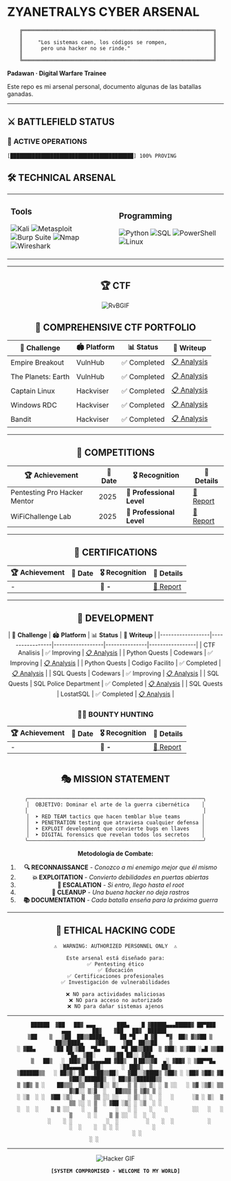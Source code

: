 # ZYANETRALYS CYBER ARSENAL
```
    ╔══════════════════════════════════════════════════════════════╗
    ║                                                              ║  
    ║     "Los sistemas caen, los códigos se rompen,               ║
    ║      pero una hacker no se rinde."                           ║
    ║                                                              ║
    ╚══════════════════════════════════════════════════════════════╝
```

**Padawan · Digital Warfare Trainee**

Este repo es mi arsenal personal, documento algunas de las batallas ganadas.

---

## ⚔️ BATTLEFIELD STATUS

### 🎯 **ACTIVE OPERATIONS**
```
[████████████████████████████████████████] 100% PROVING
```

## 🛠️ **TECHNICAL ARSENAL**

<div align="center">
    
<table>
<tr>
<td width="50%">

### **Tools**
![Kali](https://img.shields.io/badge/Kali%20Linux-557C94?style=flat-square&logo=kali-linux&logoColor=white)
![Metasploit](https://img.shields.io/badge/Metasploit-ED1C24?style=flat-square)
![Burp Suite](https://img.shields.io/badge/Burp%20Suite-FF6633?style=flat-square)
![Nmap](https://img.shields.io/badge/Nmap-4682B4?style=flat-square)
![Wireshark](https://img.shields.io/badge/Wireshark-1679A7?style=flat-square)

</td>
<td width="50%">

### **Programming**
![Python](https://img.shields.io/badge/Python-3776AB?style=flat-square&logo=python&logoColor=white)
![SQL](https://img.shields.io/badge/SQL-4479A1?style=flat-square&logo=mysql&logoColor=white)
![PowerShell](https://img.shields.io/badge/PowerShell-5391FE?style=flat-square&logo=powershell&logoColor=white)
![Linux](https://img.shields.io/badge/Linux-FCC624?style=flat-square&logo=linux&logoColor=black)

</div>

</td>
</tr>
</table>

---

## 🏆 **CTF**

<div align="center">
    
![RvBGIF](https://64.media.tumblr.com/tumblr_mbt5dqb3CW1rhp124o2_400.gif)

</div>

## 🚩 **COMPREHENSIVE CTF PORTFOLIO**

<div align="center">


| 🎯 **Challenge** | 🏟️ **Platform** | 📊 **Status** | 📖 **Writeup** |
|------------------|-----------------|------------------|---------------|
| Empire Breakout | VulnHub | ✅ Completed | [📋 Analysis](https://github.com/Zyanetralys/CTF/blob/main/EmpireBreakout.md) |
| The Planets: Earth  | VulnHub | ✅ Completed | [📋 Analysis](https://github.com/Zyanetralys/CTF/blob/main/ThePlanetsEarh.md) |
| Captain Linux |  Hackviser | ✅ Completed | [📋 Analysis](https://github.com/Zyanetralys/CTF/blob/main/CaptainLinux.md) |
| Windows RDC |  Hackviser | ✅ Completed | [📋 Analysis](https://github.com/Zyanetralys/CTF/blob/main/Windows_RDC) |
| Bandit |  Hackviser | ✅ Completed | [📋 Analysis](https://github.com/Zyanetralys/CTF/blob/main/Bandit.md) |

</div>

---

## 🏃 **COMPETITIONS**

<div align="center">

| 🏆 **Achievement** | 📅 **Date** | 🎖️ **Recognition** | 📜 **Details** |
|--------------------|-------------|-------------------|----------------|
| Pentesting Pro Hacker Mentor | 2025 | 🥇 **Professional Level** | [🔗 Report](.) |
| WiFiChallenge Lab | 2025 | 🥇 **Professional Level** | [🔗 Report](https://github.com/Zyanetralys/CTF/blob/main/PentestingCTF.md) |

---

</div>


## 🏅 **CERTIFICATIONS**

<div align="center">

| 🏆 **Achievement** | 📅 **Date** | 🎖️ **Recognition** | 📜 **Details** |
|--------------------|-------------|-------------------|----------------|
| - |  | 🥇 **-** | [🔗 Report](.) |

</div>

---

## 🏅 **DEVELOPMENT**

<div align="center">

| 🎯 **Challenge** | 🏟️ **Platform** | 📊 **Status** | 📖 **Writeup** |
|------------------|-----------------|------------------|---------------|-----------------|
| CTF Analisis | ✅ Improving | [📋 Analysis](https://github.com/Zyanetralys/CTF) |
| Python Quests | Codewars | ✅ Improving | [📋 Analysis](https://github.com/Zyanetralys/Codewars) |
| Python Quests | Codigo Facilito | ✅ Completed | [📋 Analysis](https://github.com/Zyanetralys/Python) |
| SQL Quests | Codewars | ✅ Improving | [📋 Analysis](https://github.com/iceYami/Codewars) |
| SQL Quests | SQL Police Department | ✅ Completed | [📋 Analysis](https://github.com/Zyanetralys/SQL) |
| SQL Quests | LostatSQL | ✅ Completed | [📋 Analysis](https://github.com/Zyanetralys/SQL) |

</div>

### 🏴‍☠️ **BOUNTY HUNTING**

<div align="center">


| 🏆 **Achievement** | 📅 **Date** | 🎖️ **Recognition** | 📜 **Details** |
|--------------------|-------------|-------------------|----------------|
| - |  | 🥇 **-** | [🔗 Report](.) |

</div>

```

```


## 🎭 MISSION STATEMENT

```ascii
╭─────────────────────────────────────────────────────────╮
│  OBJETIVO: Dominar el arte de la guerra cibernética    │
│                                                         │
│  ➤ RED TEAM tactics que hacen temblar blue teams       │
│  ➤ PENETRATION testing que atraviesa cualquier defensa │
│  ➤ EXPLOIT development que convierte bugs en llaves    │
│  ➤ DIGITAL forensics que revelan todos los secretos    │
╰─────────────────────────────────────────────────────────╯
```

**Metodología de Combate:**
1. **🔍 RECONNAISSANCE** - *Conozco a mi enemigo mejor que él mismo*
2. **💥 EXPLOITATION** - *Convierto debilidades en puertas abiertas*
3. **👑 ESCALATION** - *Si entro, llego hasta el root*
4. **🧹 CLEANUP** - *Una buena hacker no deja rastros*
5. **📚 DOCUMENTATION** - *Cada batalla enseña para la próxima guerra*

---

## 🚨 ETHICAL HACKING CODE

```
⚠️  WARNING: AUTHORIZED PERSONNEL ONLY  ⚠️

Este arsenal está diseñado para:
✅ Pentesting ético
✅ Educación
✅ Certificaciones profesionales
✅ Investigación de vulnerabilidades

❌ NO para actividades maliciosas
❌ NO para acceso no autorizado
❌ NO para dañar sistemas ajenos
```
---

```
     ██████  ▓██   ██▓ ▄▄▄       ███▄    █ ▓█████▄▄▄█████▓ ██▀███   ▄▄▄       ██▓    ▓██   ██▓  ██████ 
   ▒██    ▒   ▒██  ██▒▒████▄     ██ ▀█   █ ▓█   ▀▓  ██▒ ▓▒▓██ ▒ ██▒▒████▄    ▓██▒     ▒██  ██▒▒██    ▒ 
   ░ ▓██▄      ▒██ ██░▒██  ▀█▄  ▓██  ▀█ ██▒▒███  ▒ ▓██░ ▒░▓██ ░▄█ ▒▒██  ▀█▄  ▒██░      ▒██ ██░░ ▓██▄   
     ▒   ██▒   ░ ▐██▓░░██▄▄▄▄██ ▓██▒  ▐▌██▒▒▓█  ▄░ ▓██▓ ░ ▒██▀▀█▄  ░██▄▄▄▄██ ▒██░      ░ ▐██▓░  ▒   ██▒
   ▒██████▒▒   ░ ██▒▓░ ▓█   ▓██▒▒██░   ▓██░░▒████▒ ▒██▒ ░ ░██▓ ▒██▒ ▓█   ▓██▒░██████▒  ░ ██▒▓░▒██████▒▒
   ▒ ▒▓▒ ▒ ░    ██▒▒▒  ▒▒   ▓▒█░░ ▒░   ▒ ▒ ░░ ▒░ ░ ▒ ░░   ░ ▒▓ ░▒▓░ ▒▒   ▓▒█░░ ▒░▓  ░   ██▒▒▒ ▒ ▒▓▒ ▒ ░
   ░ ░▒  ░ ░  ▓██ ░▒░   ▒   ▒▒ ░░ ░░   ░ ▒░ ░ ░  ░   ░      ░▒ ░ ▒░  ▒   ▒▒ ░░ ░ ▒  ░ ▓██ ░▒░ ░ ░▒  ░ ░
   ░  ░  ░    ▒ ▒ ░░    ░   ▒      ░   ░ ░    ░    ░        ░░   ░   ░   ▒     ░ ░    ▒ ▒ ░░  ░  ░  ░  
         ░    ░ ░           ░  ░         ░    ░  ░           ░           ░  ░    ░  ░ ░ ░           ░  
              ░ ░                                                                    ░ ░              
```

---

<div align="center">

![Hacker GIF](https://media4.giphy.com/media/v1.Y2lkPTc5MGI3NjExa2JrcXRqMDJ4YmpqM2l0dW92bHRtYmFrMnQxa3owYzRybmtmMDA4ZSZlcD12MV9pbnRlcm5hbF9naWZfYnlfaWQmY3Q9Zw/fwoOoDZpEpdQewQdRR/giphy.gif)

**`[SYSTEM COMPROMISED - WELCOME TO MY WORLD]`**

</div>
